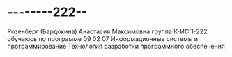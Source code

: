 # --------222--
Розенберг (Бардокина) Анастасия Максимовна группа К-ИСП-222 обучаюсь по программе 09 02 07 Информационные системы и программирование
Технология разработки программного обеспечения
